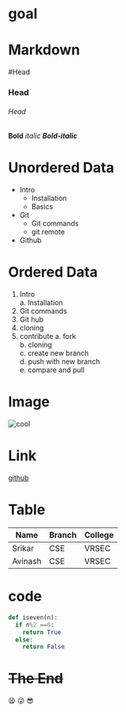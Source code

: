 # goal   
# Markdown
#Head
### Head
###### Head
**Bold**
*italic*
***Bold-italic***
# **Unordered Data**
- Intro
   * Installation
   * Basics 
- Git   
   * Git commands   
   * git remote   
- Github
# **Ordered Data**
1. Intro   
  a. Installation
2. Git commands
3. Git hub
4. cloning
5. contribute
  a. fork   
  b. cloning   
  c. create new branch   
  d. push with new branch   
  e. compare and pull    
# **Image**
![cool](https://encrypted-tbn0.gstatic.com/images?q=tbn:ANd9GcSZnB6NrXxyr-R2i0cvP90GDXgEpDnTkJShZA&usqp=CAU)

# **Link**
[github](https://github.com/)

# **Table**   
|Name|Branch|College|
|----|------|-------|
|Srikar|CSE|VRSEC|
|Avinash|CSE|VRSEC|

# **code**
```python
def iseven(n):
  if n%2 ==0:
    return True
  else:
    return False
```
# ~~The End~~
:tired_face: :stuck_out_tongue_winking_eye: :sunglasses: 
